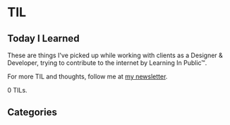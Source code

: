 # TIL

## Today I Learned
These are things I've picked up while working with clients as a Designer & Developer, trying to contribute to the internet by Learning In Public™.

For more TIL and thoughts, follow me at [my newsletter](https://jesperbylund.com).

0 TILs.

## Categories
